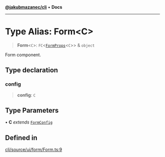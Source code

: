 [**@jakubmazanec/cli**](../README.md) • **Docs**

---

# Type Alias: Form\<C\>

> **Form**\<`C`\>: `FC`\<[`FormProps`](FormProps.md)\<`C`\>\> & `object`

Form component.

## Type declaration

### config

> **config**: `C`

## Type Parameters

• **C** _extends_ [`FormConfig`](FormConfig.md)

## Defined in

[cli/source/ui/form/Form.ts:9](https://github.com/jakubmazanec/tools/blob/29163046acd1da0224b08fd05ca40f385e9ab4e5/packages/cli/source/ui/form/Form.ts#L9)
